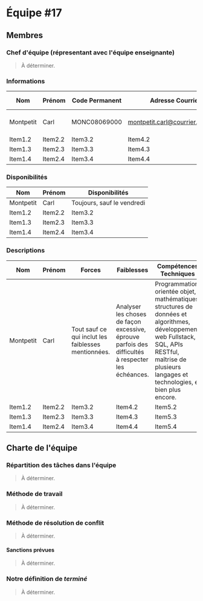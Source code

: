 # Équipe \#17

## Membres

### Chef d'équipe (répresentant avec l'équipe enseignante)

> À déterminer.

### Informations

| Nom       | Prénom  | Code Permanent | Adresse Courriel                | Moyen De Communication          |
| --------- | ------- | -------------- | ------------------------------- | ------------------------------- |
| Montpetit | Carl    | MONC08069000   | montpetit.carl@courrier.uqam.ca | Courriel, Discord et Mattermost |
| Item1.2   | Item2.2 | Item3.2        | Item4.2                         | Item5.2                         |
| Item1.3   | Item2.3 | Item3.3        | Item4.3                         | Item5.3                         |
| Item1.4   | Item2.4 | Item3.4        | Item4.4                         | Item5.4                         |

### Disponibilités

| Nom       | Prénom  | Disponibilités             |
| --------- | ------- | -------------------------- |
| Montpetit | Carl    | Toujours, sauf le vendredi |
| Item1.2   | Item2.2 | Item3.2                    |
| Item1.3   | Item2.3 | Item3.3                    |
| Item1.4   | Item2.4 | Item3.4                    |

### Descriptions

| Nom       | Prénom  | Forces                                              | Faiblesses                                                                                         | Compétences Techniques                                                                                                                                                                                  |
| --------- | ------- | --------------------------------------------------- | -------------------------------------------------------------------------------------------------- | ------------------------------------------------------------------------------------------------------------------------------------------------------------------------------------------------------- |
| Montpetit | Carl    | Tout sauf ce qui inclut les faiblesses mentionnées. | Analyser les choses de façon excessive, éprouve parfois des difficultés à respecter les échéances. | Programmation orientée objet, mathématiques, structures de données et algorithmes, développement web Fullstack, SQL, APIs RESTful, maîtrise de plusieurs langages et technologies, et bien plus encore. |
| Item1.2   | Item2.2 | Item3.2                                             | Item4.2                                                                                            | Item5.2                                                                                                                                                                                                 |
| Item1.3   | Item2.3 | Item3.3                                             | Item4.3                                                                                            | Item5.3                                                                                                                                                                                                 |
| Item1.4   | Item2.4 | Item3.4                                             | Item4.4                                                                                            | Item5.4                                                                                                                                                                                                 |

## Charte de l'équipe

### Répartition des tâches dans l'équipe

> À déterminer.

### Méthode de travail

> À déterminer. 

### Méthode de résolution de conflit

> À déterminer.

#### Sanctions prévues

> À déterminer.

### Notre définition de _terminé_

> À déterminer.

